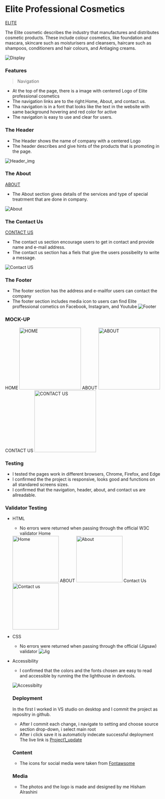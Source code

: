 # Elite Professional Cosmetics 

[ELITE](https://hishamarashini.github.io/Project1_update/)

The Elite cosmetic describes the industry that manufactures and distributes cosmetic products. These include colour cosmetics, like foundation and mascara, skincare such as moisturisers and cleansers, haircare such as shampoos, conditioners and hair colours, and Antiaging creams. 

![Display](READ_ME_images/Display_for_responsive.jpg)

### Features
>Navigation
- At the top of the page, there is a image with centered Logo of Elite professional cosmetics
- The navigation links are to the right:Home, About, and contact us.
- Tha navigation is in a font that looks like the text in the website with same background hovering and red color for active
- The navigation is easy to use and clear for users.
### The Header
- The Header shows the name of company with a centered Logo
- The header describes and give hints of the products that is promoting in the page.

![Header_img](READ_ME_images/Header.jpg)


### The About 
[ABOUT](https://hishamarashini.github.io/Project1_update/about.html)


 - The About section gives details of the services and type of special treatrment that are done in company.

![About](READ_ME_images/About.jpg)


### The Contact Us
[CONTACT US](https://hishamarashini.github.io/Project1_update/contactus.html)
- The contact us section encourage users to get in contact and provide name and e-mail address.
- The contact us section has a fiels that give the users possibelity to write a message.

![Contact US](READ_ME_images/Contact_us.jpg)

### The Footer
- The footer section has the address and e-mailfor users can contact the company
- The footer section includes media icon to users can find Elite proffessional cometics on Facebook, Instagram, and Youtube
![Footer](READ_ME_images/Footer.jpg)

### MOCK-UP
HOME
<img src="READ_ME_images/Home_wireframe.png" alt="HOME" width="200"/> 
ABOUT 
<img src="READ_ME_images/about_wireframe.png" alt="ABOUT" width="200"/>
CONTACT US 
<img src="READ_ME_images/contact_us_wireframe.png" alt="CONTACT US" width="200"/>

### Testing
- I tested the pages work in different browsers, Chrome, Firefox, and Edge
- I confirmed the the project is responsive, looks good and functions on all standared screens sizes.
- I confirmed that the navigation, header, about, and contact us are allreadable.

### Validator Testing
- HTML 
    - No errors were returned when passing through the official W3C validator
    Home
    <img src="READ_ME_images/W3Vcheck.JPG" alt="Home" width="150"/>
    ABOUT
    <img src="READ_ME_images/About_validator.JPG" alt="About" width="150"/>
    Contact Us
    <img src="READ_ME_images/contact_us_validator.JPG" alt="Contact us" width="150"/>

    

- CSS
    - No errors were returned when passing through the official (Jigsaw) validator
    ![Jig](READ_ME_images/Jigsaw_validator.JPG)
- Accessibility
    - I confirmed that the colors and the fonts chosen are easy to read and accessible by running the the lighthouse in devtools.


    ![Accessibilty](READ_ME_images/light_house.JPG)

    ### Deployment
    In the first I worked in VS studio on desktop and I commit the project as repositry in github.
    - After I commit each change, i navigate to setting and choose source section drop-down, i select main root 
    - After i click save it is automaticly indecate successful deployment 
    The live link is [Project1_update](https://hishamarashini.github.io/Project1_update/)



    ### Content
    - The icons for social media were taken from [Fontawsome](https://fontawesome.com/)

    ### Media
    - The photos and the logo is made and designed by me Hisham Alrashini



